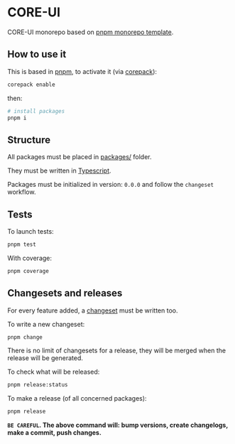 # CORE-UI

CORE-UI monorepo based on [pnpm monorepo template](https://gitlab.mgdis.fr/core/core-back/monorepo-template).

## How to use it

This is based in [pnpm](pnpm.io/), to activate it (via [corepack](https://nodejs.org/api/corepack.html)):

```sh
corepack enable
```

then:

```sh
# install packages
pnpm i
```

## Structure

All packages must be placed in [packages/](./packages/) folder.

They must be written in [Typescript](https://www.typescriptlang.org/).

Packages must be initialized in version: `0.0.0` and follow the `changeset` workflow.

## Tests

To launch tests:

```sh
pnpm test
```

With coverage:

```sh
pnpm coverage
```

## Changesets and releases

For every feature added, a [changeset](https://github.com/changesets/changesets) must be written too.

To write a new changeset:

```sh
pnpm change
```

There is no limit of changesets for a release, they will be merged when the release will be generated.

To check what will be released:

```sh
pnpm release:status
```

To make a release (of all concerned packages):

```sh
pnpm release
```

**`BE CAREFUL`. The above command will: bump versions, create changelogs, make a commit, push changes.**
